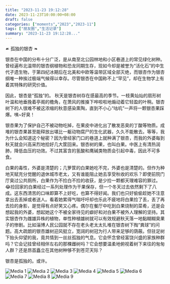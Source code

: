 ```yaml
---
title: "2023-11-23 19:12:28"
date: 2023-11-23T10:00:00+08:00
draft: false
categories: ["moments","2023","2023-11"]
tags: ["朋友圈","生活记录"]
summary: "2023-11-23 19:12:28..."
---
```


☙ 孤独的银杏 ❧

银杏在中国的分布十分广泛，是从南至北公园林地和小区巷道上的常见绿化树种。曾经遍布北温带的银杏纲植物和恐龙同期生存，现如今却是被誉为“活化石”的中生代孑遗生物，于第四纪冰期后在北美和中欧等温带区域全部灭绝，而银杏作为银杏纲唯一种挨过极端气候得以幸存。​尽管银杏在中国称不上“罕见”，却在生物学上有着其特殊的研究价值。

因此，银杏是“孤独”的。
​
​秋天是银杏树存在感最高的季节。一枝黄灿灿的扇形树叶温和地垂挽着亭阁的檐角，在萧风的推搡下哗啦啦地煽动着它轻盈的叶稍。银杏树下的人很难不被这浓缩的秋意感染熏陶，直到不小心“咕叽”一声将一颗银杏果踩爆。
​
​咦~好臭！

银杏果为了保护自己不被动物吃掉，在果皮中进化出了散发恶臭的丁酸等物质。成堆的银杏果甚至能释放出堪比一躯动物腐尸的生化武器，久久不能散去。等等，我为什么会知道这个秘密？因为曾经家门口的巷道上就种满了银杏，而我的外婆每到秋天就会兴高采烈地拾好几大筐回来。
​
​银杏树的果，也叫白果。中医上有清热润肺，降低血压的功效。不过其富含的氢酸和鹰碱类物质会引起中毒，因此不可多食。

白果的毒性，外婆是清楚的；几箩筐的白果她吃不完，外婆也是清楚的。但作为种地天赋充分觉醒的退休城市老太，又有谁能阻止她去享受秋收的欢乐？即使前院门厅臭过公共厕所，白果作为不捡白不捡的收获，是少捡一颗都天理难容的罪过。😂 
​
捡回家的白果经过一系列处理作为干果保存，但一个冬天过去依然剩下了八成。这东西清苦的口味即算不上​好吃，也算不得好闻。我们也只好偷偷趁她不注意拿出去丢掉或者送人。看着她累得气喘吁吁却也乐此不疲地将白果捡了丢，丢了再去捡的身影，是觉得有点好笑又心疼。
​
​偶尔在餐厅中吃到白果烧制的菜肴，还是会想起我的外婆，想起她这个不被全家待见的癖好和对白果不被外人理解的坚持。
​
​其实银杏作为雌雄异株的植物，单性种植雄树就可以有效规避秋天落一地黏糊糊臭果子的惨剧。比如淄博人民公园就不存在老头老太太扎堆在银杏树下掏“粪球”的问题。高大疏朗的银杏雄树迎风挺立，宽阔的树冠为行人带来足够的荫蔽。但驻足树下抬头仰望的我，竟共情到一丝丝孤独的气息。
​
它会怀念曾经富饶兴盛的家族种群吗？它会记挂曾经相伴左右的那棵雌树吗？它会想要温柔地俯视着树下来往的匆匆人群？还是昂首矗立在其他树种够不到苍茫天际？

​银杏是孤独的。或许。

![Media 1](/Moments/photos/2023-11-23/202311231912280.jpg)
![Media 2](/Moments/photos/2023-11-23/202311231912281.jpg)
![Media 3](/Moments/photos/2023-11-23/202311231912282.jpg)
![Media 4](/Moments/photos/2023-11-23/202311231912283.jpg)
![Media 5](/Moments/photos/2023-11-23/202311231912284.jpg)
![Media 6](/Moments/photos/2023-11-23/202311231912285.jpg)
![Media 7](/Moments/photos/2023-11-23/202311231912286.jpg)
![Media 8](/Moments/photos/2023-11-23/202311231912287.jpg)
![Media 9](/Moments/photos/2023-11-23/202311231912288.jpg)

